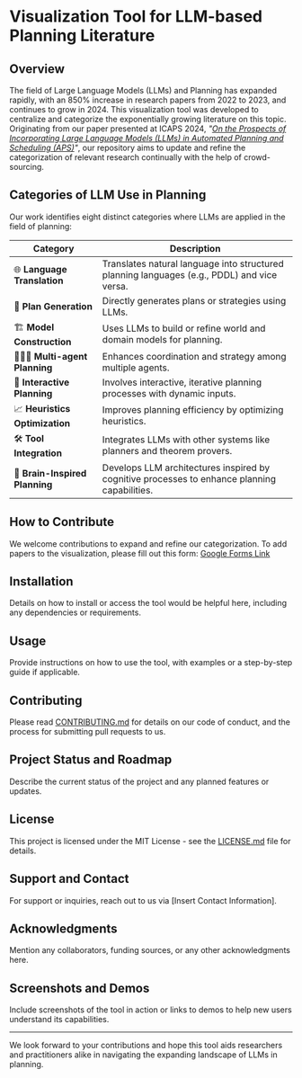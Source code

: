 # Visualization Tool for LLM-based Planning Literature

## Overview
The field of Large Language Models (LLMs) and Planning has expanded rapidly, with an 850% increase in research papers from 2022 to 2023, and continues to grow in 2024. This visualization tool was developed to centralize and categorize the exponentially growing literature on this topic. Originating from our paper presented at ICAPS 2024, *"[On the Prospects of Incorporating Large Language Models (LLMs) in Automated Planning and Scheduling (APS)](https://arxiv.org/abs/2401.02500)"*, our repository aims to update and refine the categorization of relevant research continually with the help of crowd-sourcing.

## Categories of LLM Use in Planning
Our work identifies eight distinct categories where LLMs are applied in the field of planning:

| Category               | Description                                                                                           |
|------------------------|-------------------------------------------------------------------------------------------------------|
| :globe_with_meridians: **Language Translation** | Translates natural language into structured planning languages (e.g., PDDL) and vice versa.           |
| :straight_ruler: **Plan Generation**      | Directly generates plans or strategies using LLMs.                                                    |
| :building_construction: **Model Construction**   | Uses LLMs to build or refine world and domain models for planning.                                    |
| :people_holding_hands: **Multi-agent Planning** | Enhances coordination and strategy among multiple agents.                                             |
| :repeat: **Interactive Planning** | Involves interactive, iterative planning processes with dynamic inputs.                               |
| :chart_with_upwards_trend: **Heuristics Optimization** | Improves planning efficiency by optimizing heuristics.                                                |
| :hammer_and_wrench: **Tool Integration**     | Integrates LLMs with other systems like planners and theorem provers.                                 |
| :brain: **Brain-Inspired Planning** | Develops LLM architectures inspired by cognitive processes to enhance planning capabilities.         |

## How to Contribute
We welcome contributions to expand and refine our categorization. To add papers to the visualization, please fill out this form: [Google Forms Link](#)

## Installation
Details on how to install or access the tool would be helpful here, including any dependencies or requirements.

## Usage
Provide instructions on how to use the tool, with examples or a step-by-step guide if applicable.

## Contributing
Please read [CONTRIBUTING.md](./CONTRIBUTING.md) for details on our code of conduct, and the process for submitting pull requests to us.

## Project Status and Roadmap
Describe the current status of the project and any planned features or updates.

## License
This project is licensed under the MIT License - see the [LICENSE.md](LICENSE.md) file for details.

## Support and Contact
For support or inquiries, reach out to us via [Insert Contact Information].

## Acknowledgments
Mention any collaborators, funding sources, or any other acknowledgments here.

## Screenshots and Demos
Include screenshots of the tool in action or links to demos to help new users understand its capabilities.

---

We look forward to your contributions and hope this tool aids researchers and practitioners alike in navigating the expanding landscape of LLMs in planning.
